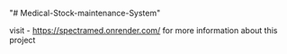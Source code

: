 "# Medical-Stock-maintenance-System" 

visit -  https://spectramed.onrender.com/
for more information about this project
